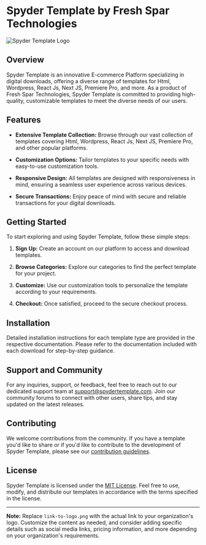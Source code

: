 # Spyder Template by Fresh Spar Technologies

![Spyder Template Logo](link-to-logo.png)

## Overview

Spyder Template is an innovative E-commerce Platform specializing in digital downloads, offering a diverse range of templates for Html, Wordpress, React Js, Next JS, Premiere Pro, and more. As a product of Fresh Spar Technologies, Spyder Template is committed to providing high-quality, customizable templates to meet the diverse needs of our users.

## Features

- **Extensive Template Collection:** Browse through our vast collection of templates covering Html, Wordpress, React Js, Next JS, Premiere Pro, and other popular platforms.

- **Customization Options:** Tailor templates to your specific needs with easy-to-use customization tools.

- **Responsive Design:** All templates are designed with responsiveness in mind, ensuring a seamless user experience across various devices.

- **Secure Transactions:** Enjoy peace of mind with secure and reliable transactions for your digital downloads.

## Getting Started

To start exploring and using Spyder Template, follow these simple steps:

1. **Sign Up:** Create an account on our platform to access and download templates.

2. **Browse Categories:** Explore our categories to find the perfect template for your project.

3. **Customize:** Use our customization tools to personalize the template according to your requirements.

4. **Checkout:** Once satisfied, proceed to the secure checkout process.

## Installation

Detailed installation instructions for each template type are provided in the respective documentation. Please refer to the documentation included with each download for step-by-step guidance.

## Support and Community

For any inquiries, support, or feedback, feel free to reach out to our dedicated support team at support@spydertemplate.com. Join our community forums to connect with other users, share tips, and stay updated on the latest releases.

## Contributing

We welcome contributions from the community. If you have a template you'd like to share or if you'd like to contribute to the development of Spyder Template, please see our [contribution guidelines](CONTRIBUTING.md).

## License

Spyder Template is licensed under the [MIT License](LICENSE). Feel free to use, modify, and distribute our templates in accordance with the terms specified in the license.

---

**Note:** Replace `link-to-logo.png` with the actual link to your organization's logo. Customize the content as needed, and consider adding specific details such as social media links, pricing information, and more depending on your organization's requirements.
